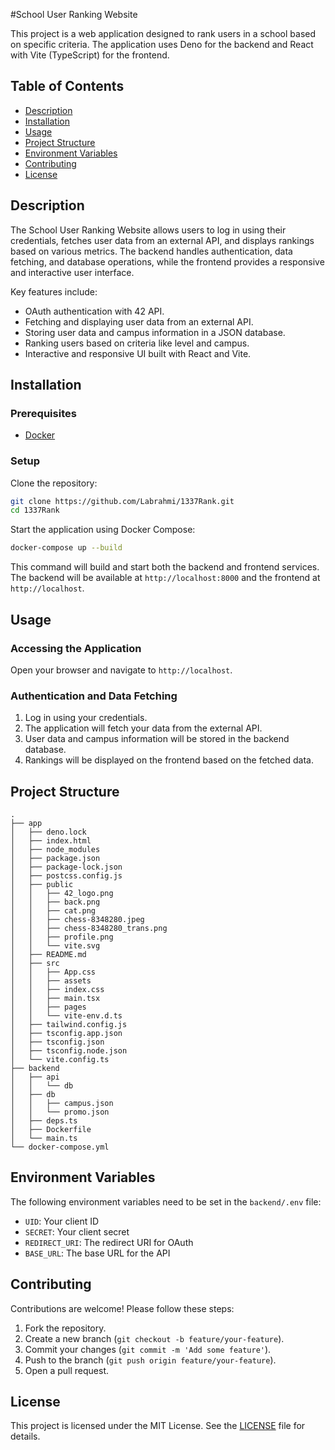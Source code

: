 #School User Ranking Website

This project is a web application designed to rank users in a school based on specific criteria. The application uses Deno for the backend and React with Vite (TypeScript) for the frontend.

## Table of Contents

- [Description](#description)
- [Installation](#installation)
- [Usage](#usage)
- [Project Structure](#project-structure)
- [Environment Variables](#environment-variables)
- [Contributing](#contributing)
- [License](#license)

## Description

The School User Ranking Website allows users to log in using their credentials, fetches user data from an external API, and displays rankings based on various metrics. The backend handles authentication, data fetching, and database operations, while the frontend provides a responsive and interactive user interface.

Key features include:
- OAuth authentication with 42 API.
- Fetching and displaying user data from an external API.
- Storing user data and campus information in a JSON database.
- Ranking users based on criteria like level and campus.
- Interactive and responsive UI built with React and Vite.

## Installation

### Prerequisites

- [Docker](https://www.docker.com/)

### Setup

Clone the repository:

```sh
git clone https://github.com/Labrahmi/1337Rank.git
cd 1337Rank
```

Start the application using Docker Compose:

```sh
docker-compose up --build
```

This command will build and start both the backend and frontend services. The backend will be available at `http://localhost:8000` and the frontend at `http://localhost`.

## Usage

### Accessing the Application

Open your browser and navigate to `http://localhost`.

### Authentication and Data Fetching

1. Log in using your credentials.
2. The application will fetch your data from the external API.
3. User data and campus information will be stored in the backend database.
4. Rankings will be displayed on the frontend based on the fetched data.

## Project Structure

```
.
├── app
│   ├── deno.lock
│   ├── index.html
│   ├── node_modules
│   ├── package.json
│   ├── package-lock.json
│   ├── postcss.config.js
│   ├── public
│   │   ├── 42_logo.png
│   │   ├── back.png
│   │   ├── cat.png
│   │   ├── chess-8348280.jpeg
│   │   ├── chess-8348280_trans.png
│   │   ├── profile.png
│   │   └── vite.svg
│   ├── README.md
│   ├── src
│   │   ├── App.css
│   │   ├── assets
│   │   ├── index.css
│   │   ├── main.tsx
│   │   ├── pages
│   │   └── vite-env.d.ts
│   ├── tailwind.config.js
│   ├── tsconfig.app.json
│   ├── tsconfig.json
│   ├── tsconfig.node.json
│   └── vite.config.ts
├── backend
│   ├── api
│   │   └── db
│   ├── db
│   │   ├── campus.json
│   │   └── promo.json
│   ├── deps.ts
│   ├── Dockerfile
│   └── main.ts
└── docker-compose.yml
```

## Environment Variables

The following environment variables need to be set in the `backend/.env` file:

- `UID`: Your client ID
- `SECRET`: Your client secret
- `REDIRECT_URI`: The redirect URI for OAuth
- `BASE_URL`: The base URL for the API

## Contributing

Contributions are welcome! Please follow these steps:

1. Fork the repository.
2. Create a new branch (`git checkout -b feature/your-feature`).
3. Commit your changes (`git commit -m 'Add some feature'`).
4. Push to the branch (`git push origin feature/your-feature`).
5. Open a pull request.

## License

This project is licensed under the MIT License. See the [LICENSE](LICENSE) file for details.
